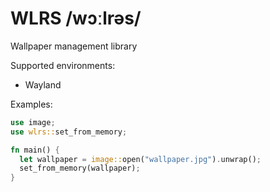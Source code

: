 # WLRS /wɔːlrəs/ 

Wallpaper management library

Supported environments:

- Wayland

Examples:

```rust
use image;
use wlrs::set_from_memory;

fn main() {
  let wallpaper = image::open("wallpaper.jpg").unwrap();
  set_from_memory(wallpaper);
}
```
